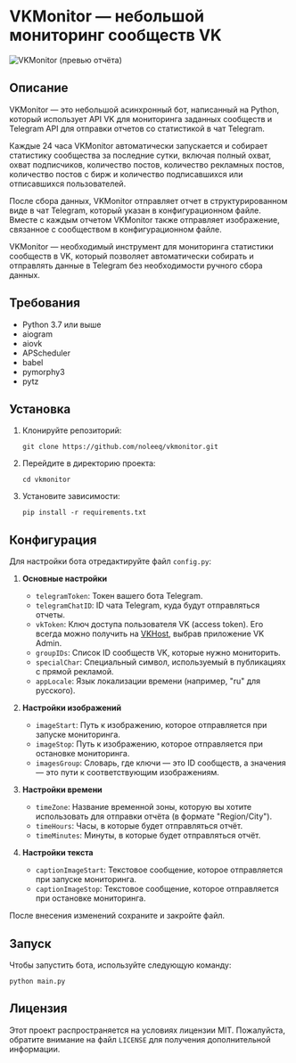 # VKMonitor — небольшой мониторинг сообществ VK

![VKMonitor (превью отчёта)](https://github.com/noleeq/vkmonitor/assets/140243180/65306e01-ec49-4036-a1a5-8a3ffc577470)

## Описание

VKMonitor — это небольшой асинхронный бот, написанный на Python, который использует API VK для мониторинга заданных сообществ и Telegram API для отправки отчетов со статистикой в чат Telegram.

Каждые 24 часа VKMonitor автоматически запускается и собирает статистику сообщества за последние сутки, включая полный охват, охват подписчиков, количество постов, количество рекламных постов, количество постов с бирж и количество подписавшихся или отписавшихся пользователей.

После сбора данных, VKMonitor отправляет отчет в структурированном виде в чат Telegram, который указан в конфигурационном файле. Вместе с каждым отчетом VKMonitor также отправляет изображение, связанное с сообществом в конфигурационном файле.

VKMonitor — необходимый инструмент для мониторинга статистики сообществ в VK, который позволяет автоматически собирать и отправлять данные в Telegram без необходимости ручного сбора данных.

## Требования

- Python 3.7 или выше
- aiogram
- aiovk
- APScheduler
- babel
- pymorphy3
- pytz

## Установка

1. Клонируйте репозиторий:
    ```
    git clone https://github.com/noleeq/vkmonitor.git
    ```

2. Перейдите в директорию проекта:
    ```
    cd vkmonitor
    ```

3. Установите зависимости:
    ```
    pip install -r requirements.txt
    ```
    
## Конфигурация

Для настройки бота отредактируйте файл `config.py`:

1. **Основные настройки**
    - `telegramToken`: Токен вашего бота Telegram.
    - `telegramChatID`: ID чата Telegram, куда будут отправляться отчеты.
    - `vkToken`: Ключ доступа пользователя VK (access token). Его всегда можно получить на [VKHost](https://vkhost.github.io), выбрав приложение VK Admin.
    - `groupIDs`: Список ID сообществ VK, которые нужно мониторить.
    - `specialChar`: Специальный символ, используемый в публикациях с прямой рекламой.
    - `appLocale`: Язык локализации времени (например, "ru" для русского).

2. **Настройки изображений**
    - `imageStart`: Путь к изображению, которое отправляется при запуске мониторинга.
    - `imageStop`: Путь к изображению, которое отправляется при остановке мониторинга.
    - `imagesGroup`: Словарь, где ключи — это ID сообществ, а значения — это пути к соответствующим изображениям.

3. **Настройки времени**
    - `timeZone`: Название временной зоны, которую вы хотите использовать для отправки отчёта (в формате "Region/City").
    - `timeHours`: Часы, в которые будет отправляться отчёт.
    - `timeMinutes`: Минуты, в которые будет отправляться отчёт.

5. **Настройки текста**
    - `captionImageStart`: Текстовое сообщение, которое отправляется при запуске мониторинга.
    - `captionImageStop`: Текстовое сообщение, которое отправляется при остановке мониторинга.

После внесения изменений сохраните и закройте файл. 

## Запуск

Чтобы запустить бота, используйте следующую команду:

```
python main.py
```

## Лицензия

Этот проект распространяется на условиях лицензии MIT. Пожалуйста, обратите внимание на файл `LICENSE` для получения дополнительной информации.
